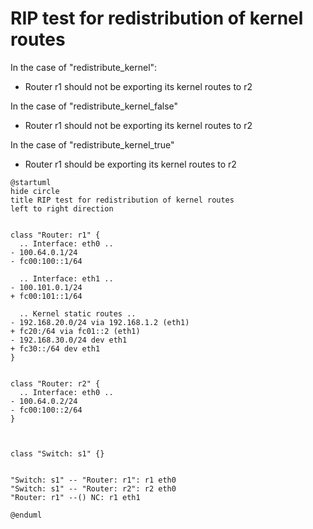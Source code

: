 # RIP test for redistribution of kernel routes

In the case of "redistribute_kernel":
  - Router r1 should not be exporting its kernel routes to r2

In the case of "redistribute_kernel_false"
  - Router r1 should not be exporting its kernel routes to r2

In the case of "redistribute_kernel_true"
  - Router r1 should be exporting its kernel routes to r2

```plantuml
@startuml
hide circle
title RIP test for redistribution of kernel routes
left to right direction


class "Router: r1" {
  .. Interface: eth0 ..
- 100.64.0.1/24
- fc00:100::1/64

  .. Interface: eth1 ..
- 100.101.0.1/24
+ fc00:101::1/64

  .. Kernel static routes ..
- 192.168.20.0/24 via 192.168.1.2 (eth1)
+ fc20:/64 via fc01::2 (eth1)
- 192.168.30.0/24 dev eth1
+ fc30::/64 dev eth1
}


class "Router: r2" {
  .. Interface: eth0 ..
- 100.64.0.2/24
- fc00:100::2/64
}



class "Switch: s1" {}


"Switch: s1" -- "Router: r1": r1 eth0
"Switch: s1" -- "Router: r2": r2 eth0
"Router: r1" --() NC: r1 eth1

@enduml
```
